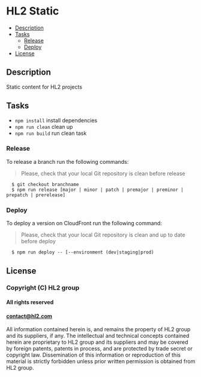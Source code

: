 HL2 Static
==========

- [Description](#description)
- [Tasks](#tasks)
  - [Release](#release)
  - [Deploy](#deploy)
- [License](#license)

Description
-----------

Static content for HL2 projects

Tasks
-----

- `npm install` install dependencies
- `npm run clean` clean up
- `npm run build` run clean task

### Release

To release a branch run the following commands:
> Please, check that your local Git repository is clean before release

```
  $ git checkout branchname
  $ npm run release [major | minor | patch | premajor | preminor | prepatch | prerelease]
```

### Deploy

To deploy a version on CloudFront run the following command:
> Please, check that your local Git repository is clean and up to date before deploy

```
  $ npm run deploy -- [--environment (dev|staging|prod)
```

License
-------

### Copyright (C) HL2 group

#### All rights reserved
#### contact@hl2.com

All information contained herein is, and remains the property of
HL2 group and its suppliers, if any. The intellectual and technical
concepts contained herein are proprietary to HL2 group and its suppliers
and may be covered by foreign patents, patents in process, and are
protected by trade secret or copyright law. Dissemination of this
information or reproduction of this material is strictly forbidden unless
prior written permission is obtained from HL2 group.

